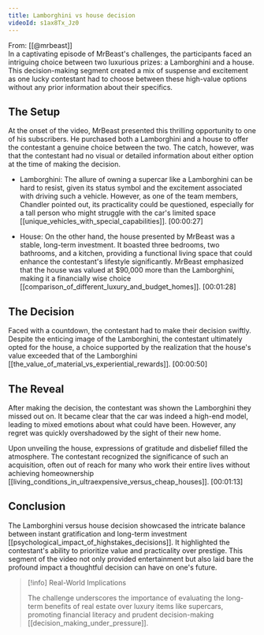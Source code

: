 ```yaml
---
title: Lamborghini vs house decision
videoId: s1ax8Tx_Jz0
---
```


From: [[@mrbeast]] <br/> 
In a captivating episode of MrBeast's challenges, the participants faced an intriguing choice between two luxurious prizes: a Lamborghini and a house. This decision-making segment created a mix of suspense and excitement as one lucky contestant had to choose between these high-value options without any prior information about their specifics.

## The Setup

At the onset of the video, MrBeast presented this thrilling opportunity to one of his subscribers. He purchased both a Lamborghini and a house to offer the contestant a genuine choice between the two. The catch, however, was that the contestant had no visual or detailed information about either option at the time of making the decision.

- Lamborghini: The allure of owning a supercar like a Lamborghini can be hard to resist, given its status symbol and the excitement associated with driving such a vehicle. However, as one of the team members, Chandler pointed out, its practicality could be questioned, especially for a tall person who might struggle with the car's limited space [[unique_vehicles_with_special_capabilities]].
<a class="yt-timestamp" data-t="00:00:27">[00:00:27]</a>

- House: On the other hand, the house presented by MrBeast was a stable, long-term investment. It boasted three bedrooms, two bathrooms, and a kitchen, providing a functional living space that could enhance the contestant's lifestyle significantly. MrBeast emphasized that the house was valued at $90,000 more than the Lamborghini, making it a financially wise choice [[comparison_of_different_luxury_and_budget_homes]]. 
<a class="yt-timestamp" data-t="00:01:28">[00:01:28]</a>

## The Decision

Faced with a countdown, the contestant had to make their decision swiftly. Despite the enticing image of the Lamborghini, the contestant ultimately opted for the house, a choice supported by the realization that the house's value exceeded that of the Lamborghini [[the_value_of_material_vs_experiential_rewards]].
<a class="yt-timestamp" data-t="00:00:50">[00:00:50]</a>

## The Reveal

After making the decision, the contestant was shown the Lamborghini they missed out on. It became clear that the car was indeed a high-end model, leading to mixed emotions about what could have been. However, any regret was quickly overshadowed by the sight of their new home.

Upon unveiling the house, expressions of gratitude and disbelief filled the atmosphere. The contestant recognized the significance of such an acquisition, often out of reach for many who work their entire lives without achieving homeownership [[living_conditions_in_ultraexpensive_versus_cheap_houses]].
<a class="yt-timestamp" data-t="00:01:13">[00:01:13]</a>

## Conclusion

The Lamborghini versus house decision showcased the intricate balance between instant gratification and long-term investment [[psychological_impact_of_highstakes_decisions]]. It highlighted the contestant's ability to prioritize value and practicality over prestige. This segment of the video not only provided entertainment but also laid bare the profound impact a thoughtful decision can have on one's future.

> [!info] Real-World Implications
> 
> The challenge underscores the importance of evaluating the long-term benefits of real estate over luxury items like supercars, promoting financial literacy and prudent decision-making [[decision_making_under_pressure]].
